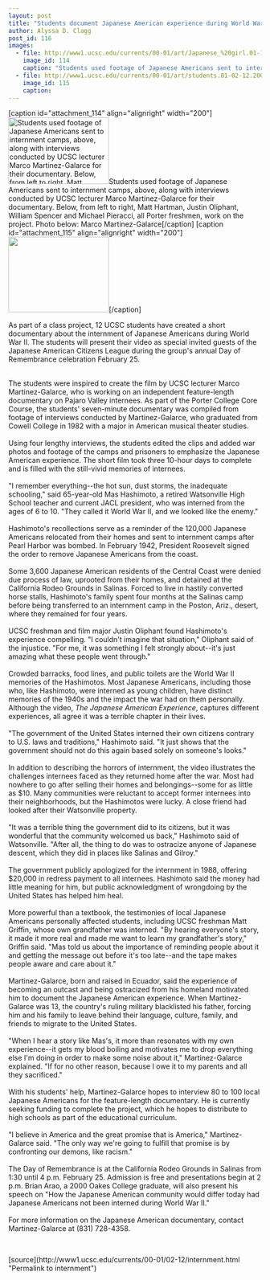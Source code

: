 ```yaml
---
layout: post
title: "Students document Japanese American experience during World War II internment"
author: Alyssa D. Clagg
post_id: 116
images:
  - file: http://www1.ucsc.edu/currents/00-01/art/Japanese_%20girl.01-12-02.200.jpg
    image_id: 114
    caption: "Students used footage of Japanese Americans sent to internment camps, above, along with interviews conducted by UCSC lecturer Marco Martinez-Galarce for their documentary. Below, from left to right, Matt Hartman, Justin Oliphant, William Spencer and Michael Pieracci, all Porter freshmen, work on the project. Photo below: Marco Martinez-Galarce"
  - file: http://www1.ucsc.edu/currents/00-01/art/students.01-02-12.200.jpg
    image_id: 115
    caption: 
---
```


[caption id="attachment_114" align="alignright" width="200"]<a href="http://localhost/mysite/wp-content/uploads/2001/02/Japanese_%20girl.01-12-02.200.jpg"><img class="size-full wp-image-114" src="http://localhost/mysite/wp-content/uploads/2001/02/Japanese_%20girl.01-12-02.200.jpg" alt="Students used footage of Japanese Americans sent to internment camps, above, along with interviews conducted by UCSC lecturer Marco Martinez-Galarce for their documentary. Below, from left to right, Matt Hartman, Justin Oliphant, William Spencer and Michael Pieracci, all Porter freshmen, work on the project. Photo below: Marco Martinez-Galarce" width="200" height="133" /></a>Students used footage of Japanese Americans sent to internment camps, above, along with interviews conducted by UCSC lecturer Marco Martinez-Galarce for their documentary. Below, from left to right, Matt Hartman, Justin Oliphant, William Spencer and Michael Pieracci, all Porter freshmen, work on the project. Photo below: Marco Martinez-Galarce[/caption]
[caption id="attachment_115" align="alignright" width="200"]<a href="http://localhost/mysite/wp-content/uploads/2001/02/students.01-02-12.200.jpg"><img class="size-full wp-image-115" src="http://localhost/mysite/wp-content/uploads/2001/02/students.01-02-12.200.jpg" alt="" width="200" height="150" /></a>[/caption]
<p>
  As part of a class project, 12 UCSC students have created a short documentary about the internment of Japanese Americans during World War II. The students will present their video as special invited guests of the Japanese American Citizens League during the group's annual Day of Remembrance celebration February 25.
</p><br>
The students were inspired to create the film by UCSC lecturer Marco Martinez-Galarce, who is working on an independent feature-length documentary on Pajaro Valley internees. As part of the Porter College Core Course, the students' seven-minute documentary was compiled from footage of interviews conducted by Martinez-Galarce, who graduated from Cowell College in 1982 with a major in American musical theater studies.<br>
<br>
Using four lengthy interviews, the students edited the clips and added war photos and footage of the camps and prisoners to emphasize the Japanese American experience. The short film took three 10-hour days to complete and is filled with the still-vivid memories of internees.<br>
<br>
"I remember everything--the hot sun, dust storms, the inadequate schooling," said 65-year-old Mas Hashimoto, a retired Watsonville High School teacher and current JACL president, who was interned from the ages of 6 to 10. "They called it World War II, and we looked like the enemy."<br>
<br>
Hashimoto's recollections serve as a reminder of the 120,000 Japanese Americans relocated from their homes and sent to internment camps after Pearl Harbor was bombed. In February 1942, President Roosevelt signed the order to remove Japanese Americans from the coast.<br>
<br>
Some 3,600 Japanese American residents of the Central Coast were denied due process of law, uprooted from their homes, and detained at the California Rodeo Grounds in Salinas. Forced to live in hastily converted horse stalls, Hashimoto's family spent four months at the Salinas camp before being transferred to an internment camp in the Poston, Ariz., desert, where they remained for four years.<br>
<br>
UCSC freshman and film major Justin Oliphant found Hashimoto's experience compelling. "I couldn't imagine that situation," Oliphant said of the injustice. "For me, it was something I felt strongly about--it's just amazing what these people went through."<br>
<br>
Crowded barracks, food lines, and public toilets are the World War II memories of the Hashimotos. Most Japanese Americans, including those who, like Hashimoto, were interned as young children, have distinct memories of the 1940s and the impact the war had on them personally. Although the video, <i>The Japanese American Experience</i>, captures different experiences, all agree it was a terrible chapter in their lives.<br>
<br>
"The government of the United States interned their own citizens contrary to U.S. laws and traditions," Hashimoto said. "It just shows that the government should not do this again based solely on someone's looks."<br>
<br>
In addition to describing the horrors of internment, the video illustrates the challenges internees faced as they returned home after the war. Most had nowhere to go after selling their homes and belongings--some for as little as $10. Many communities were reluctant to accept former internees into their neighborhoods, but the Hashimotos were lucky. A close friend had looked after their Watsonville property.<br>
<br>
"It was a terrible thing the government did to its citizens, but it was wonderful that the community welcomed us back," Hashimoto said of Watsonville. "After all, the thing to do was to ostracize anyone of Japanese descent, which they did in places like Salinas and Gilroy."<br>
<br>
The government publicly apologized for the internment in 1988, offering $20,000 in redress payment to all internees. Hashimoto said the money had little meaning for him, but public acknowledgment of wrongdoing by the United States has helped him heal.<br>
<br>
More powerful than a textbook, the testimonies of local Japanese Americans personally affected students, including UCSC freshman Matt Griffin, whose own grandfather was interned. "By hearing everyone's story, it made it more real and made me want to learn my grandfather's story," Griffin said. "Mas told us about the importance of reminding people about it and getting the message out before it's too late--and the tape makes people aware and care about it."<br>
<br>
Martinez-Galarce, born and raised in Ecuador, said the experience of becoming an outcast and being ostracized from his homeland motivated him to document the Japanese American experience. When Martinez-Galarce was 13, the country's ruling military blacklisted his father, forcing him and his family to leave behind their language, culture, family, and friends to migrate to the United States.<br>
<br>
"When I hear a story like Mas's, it more than resonates with my own experience--it gets my blood boiling and motivates me to drop everything else I'm doing in order to make some noise about it," Martinez-Galarce explained. "If for no other reason, because I owe it to my parents and all they sacrificed."<br>
<br>
With his students' help, Martinez-Galarce hopes to interview 80 to 100 local Japanese Americans for the feature-length documentary. He is currently seeking funding to complete the project, which he hopes to distribute to high schools as part of the educational curriculum.<br>
<br>
"I believe in America and the great promise that is America," Martinez-Galarce said. "The only way we're going to fulfill that promise is by confronting our demons, like racism."<br>
<br>
The Day of Remembrance is at the California Rodeo Grounds in Salinas from 1:30 until 4 p.m. February 25. Admission is free and presentations begin at 2 p.m. Brian Arao, a 2000 Oakes College graduate, will also present his speech on "How the Japanese American community would differ today had Japanese Americans not been interned during World War II."<br>
<br>
For more information on the Japanese American documentary, contact Martinez-Galarce at (831) 728-4358.
<p>
  <br>

</p>
[source](http://www1.ucsc.edu/currents/00-01/02-12/internment.html "Permalink to internment")
